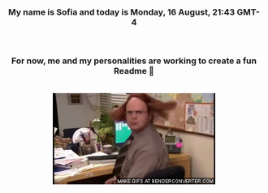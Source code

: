 


<div align="center">
<h3 >My name is Sofia and today is Monday, 16 August, 21:43 GMT-4</h3><br>
<h3 >For now, me and my personalities are working to create a fun Readme 👋
</h3><br>
<img src='img/dwight.gif' alt='working...'/>
</div>
